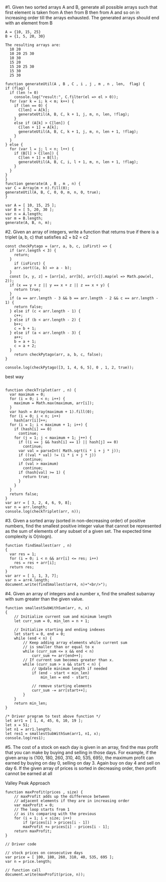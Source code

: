 #1. Given two sorted arrays A and B, generate all possible arrays such that first element is taken from A then from B then from A and so on in increasing order till the arrays exhausted. The generated arrays should end with an element from B

```
A = {10, 15, 25}
B = {1, 5, 20, 30}

The resulting arrays are:
  10 20
  10 20 25 30
  10 30
  15 20
  15 20 25 30
  15 30
  25 30
  ```
  
  ```
  function generateUtil(A , B , C , i , j , m , n , len,  flag) {
  if (flag) {
    if (len != 0)
      console.log("result:", C.filter(el => el > 0));
    for (var k = i; k < m; k++) {
      if (len == 0) {
        C[len] = A[k];
        generateUtil(A, B, C, k + 1, j, m, n, len, !flag);
      }
      else if (A[k] > C[len]) {
        C[len + 1] = A[k];
        generateUtil(A, B, C, k + 1, j, m, n, len + 1, !flag);
      }
    }
  } else {
    for (var l = j; l < n; l++) {
      if (B[l] > C[len]) {
        C[len + 1] = B[l];
        generateUtil(A, B, C, i, l + 1, m, n, len + 1, !flag);
      }
    }
  }
}
function generate(A , B , m , n) {
  var C = Array(m + n).fill(0);
  generateUtil(A, B, C, 0, 0, m, n, 0, true);
}

var A = [ 10, 15, 25 ];
var B = [ 5, 20, 30 ];
var n = A.length;
var m = B.length;
generate(A, B, n, m);
```

#2. Given an array of integers, write a function that returns true if there is a triplet (a, b, c) that satisfies a2 + b2 = c2

```
const checkPytago = (arr, a, b, c, isFirst) => {
  if (arr.length < 3) {
  	return;
  }
	if (isFirst) {
  	arr.sort((a, b) => a - b);
  }
  const [x, y, z] = [arr[a], arr[b], arr[c]].map(el => Math.pow(el, 2));
  if (x == y + z || y == x + z || z == x + y) {
  	return true;
  }
  if (a == arr.length - 3 && b == arr.length - 2 && c == arr.length - 1) { 
  	return false;
  } else if (c < arr.length - 1) {
  	c++;
  } else if (b < arr.length - 2) {
    b++;
    c = b + 1;
  } else if (a < arr.length - 3) {
    a++;
    b = a + 1;
    c = a + 2;
  }
	return checkPytago(arr, a, b, c, false);
}

console.log(checkPytago([3, 1, 4, 6, 5], 0 , 1, 2, true));
```
best way
```

function checkTriplet(arr , n) {
  var maximum = 0;
  for (i = 0; i < n; i++) {
    maximum = Math.max(maximum, arr[i]);
  }
  var hash = Array(maximum + 1).fill(0);
  for (i = 0; i < n; i++)
    hash[arr[i]]++;
  for (i = 1; i < maximum + 1; i++) {
    if (hash[i] == 0)
      continue;
    for (j = 1; j < maximum + 1; j++) {
      if ((i == j && hash[i] == 1) || hash[j] == 0)
        continue;
      var val = parseInt( Math.sqrt(i * i + j * j));
      if ((val * val) != (i * i + j * j))
        continue;
      if (val > maximum)
        continue;
      if (hash[val] >= 1) {
        return true;
      }
    }
  }
  return false;
}
var arr = [ 3, 2, 4, 6, 9, 8];
var n = arr.length;
console.log(checkTriplet(arr, n));
```
#3. Given a sorted array (sorted in non-decreasing order) of positive numbers, find the smallest positive integer value that cannot be represented as the sum of elements of any subset of a given set. 
The expected time complexity is O(nlogn).

```
function findSmallest(arr , n)
{
  var res = 1;
  for (i = 0; i < n && arr[i] <= res; i++)
    res = res + arr[i];
  return res;
}
var arr = [ 1, 1, 3, 7];
var n = arr4.length;
document.write(findSmallest(arr4, n)+"<br/>");
```

#4. Given an array of integers and a number x, find the smallest subarray with sum greater than the given value. 
```
function smallestSubWithSum(arr, n, x)
{
    // Initialize current sum and minimum length
    let curr_sum = 0, min_len = n + 1;

    // Initialize starting and ending indexes
    let start = 0, end = 0;
    while (end < n) {
        // Keep adding array elements while current sum
        // is smaller than or equal to x
        while (curr_sum <= x && end < n)
            curr_sum += arr[end++];
        // If current sum becomes greater than x.
        while (curr_sum > x && start < n) {
            // Update minimum length if needed
            if (end - start < min_len)
                min_len = end - start;

            // remove starting elements
            curr_sum -= arr[start++];
        }
    }
    return min_len;
}

/* Driver program to test above function */
let arr1 = [ 1, 4, 45, 6, 10, 19 ];
let x = 51;
let n1 = arr1.length;
let res1 = smallestSubWithSum(arr1, n1, x);
console.log(res1);
```
#5. The cost of a stock on each day is given in an array, find the max profit that you can make by buying and selling in those days. For example, if the given array is {100, 180, 260, 310, 40, 535, 695}, the maximum profit can earned by buying on day 0, selling on day 3. Again buy on day 4 and sell on day 6. If the given array of prices is sorted in decreasing order, then profit cannot be earned at all

Valley Peak Approach
```
function maxProfit(prices , size) {
	// maxProfit adds up the difference between
	// adjacent elements if they are in increasing order
	var maxProfit = 0;
	// The loop starts from 1
	// as its comparing with the previous
	for (i = 1; i < size; i++)
	    if (prices[i] > prices[i - 1])
		maxProfit += prices[i] - prices[i - 1];
	return maxProfit;
}

// Driver code

// stock prices on consecutive days
var price = [ 100, 180, 260, 310, 40, 535, 695 ];
var n = price.length;

// function call
document.write(maxProfit(price, n));
```
